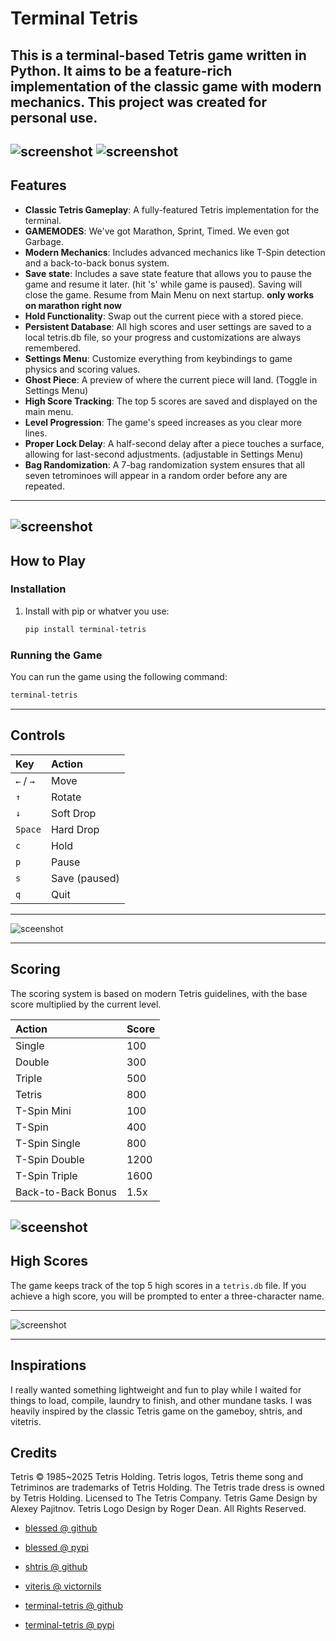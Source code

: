 # Terminal Tetris

This is a terminal-based Tetris game written in Python. It aims to be a feature-rich implementation of the classic game with modern mechanics. This project was created for personal use.
-----

![screenshot](./screenshots/game.png) ![screenshot](./screenshots/settings.png)
-----

## Features

  * **Classic Tetris Gameplay**: A fully-featured Tetris implementation for the terminal.
  * **GAMEMODES**: We've got Marathon, Sprint, Timed. We even got Garbage.
  * **Modern Mechanics**: Includes advanced mechanics like T-Spin detection and a back-to-back bonus system.
  * **Save state**: Includes a save state feature that allows you to pause the game and resume it later. (hit 's' while game is paused). Saving will close the game. Resume from Main Menu on next startup. **only works on marathon right now**
  * **Hold Functionality**: Swap out the current piece with a stored piece.
  * **Persistent Database**: All high scores and user settings are saved to a local tetris.db file, so your progress and customizations are always remembered.
  * **Settings Menu**: Customize everything from keybindings to game physics and scoring values.
  * **Ghost Piece**: A preview of where the current piece will land. (Toggle in Settings Menu)
  * **High Score Tracking**: The top 5 scores are saved and displayed on the main menu.
  * **Level Progression**: The game's speed increases as you clear more lines.
  * **Proper Lock Delay**: A half-second delay after a piece touches a surface, allowing for last-second adjustments. (adjustable in Settings Menu)
  * **Bag Randomization**: A 7-bag randomization system ensures that all seven tetrominoes will appear in a random order before any are repeated.

-----
![screenshot](./screenshots/main-menu.png)
-----

## How to Play

### Installation

1.  Install with pip or whatver you use:
    ```bash
    pip install terminal-tetris
    ```


### Running the Game

You can run the game using the following command:

```bash
terminal-tetris
```


-----

## Controls

| Key         | Action        |
| :---------- | :------------ |
| `←` / `→`   | Move          |
| `↑`         | Rotate        |
| `↓`         | Soft Drop     |
| `Space`     | Hard Drop     |
| `c`         | Hold          |
| `p`         | Pause         |
| `s`         | Save (paused) |
| `q`         | Quit          |

-----

![sceenshot](./screenshots/game-paused.png)

-----

## Scoring

The scoring system is based on modern Tetris guidelines, with the base score multiplied by the current level.

| Action              | Score     |
| :------------------ | :-------- |
| Single              | 100       |
| Double              | 300       |
| Triple              | 500       |
| Tetris              | 800       |
| T-Spin Mini         | 100       |
| T-Spin              | 400       |
| T-Spin Single       | 800       |
| T-Spin Double       | 1200      |
| T-Spin Triple       | 1600      |
| Back-to-Back Bonus  | 1.5x      |
![sceenshot](./screenshots/new-score.png)
-----

## High Scores

The game keeps track of the top 5 high scores in a `tetris.db` file. If you achieve a high score, you will be prompted to enter a three-character name.

-----

![screenshot](./screenshots/game-over.png)

-----

## Inspirations

I really wanted something lightweight and fun to play while I waited for things to load, compile, laundry to finish, and other mundane tasks.
I was heavily inspired by the classic Tetris game on the gameboy, shtris, and vitetris.

## Credits

Tetris © 1985~2025 Tetris Holding.
Tetris logos, Tetris theme song and Tetriminos are trademarks of Tetris Holding.
The Tetris trade dress is owned by Tetris Holding.
Licensed to The Tetris Company.
Tetris Game Design by Alexey Pajitnov.
Tetris Logo Design by Roger Dean.
All Rights Reserved.

- [blessed @ github](https://github.com/jquast/blessed)
- [blessed @ pypi](https://pypi.org/project/blessed/)
- [shtris @ github](https://github.com/ContentsViewer/shtris)
- [viteris @ victornils](https://www.victornils.net/tetris/)

- [terminal-tetris @ github](https://github.com/ContentsViewer/terminal-tetris)
- [terminal-tetris @ pypi](https://pypi.org/project/terminal-tetris/)
